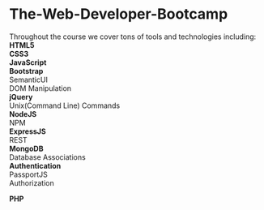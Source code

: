 # The-Web-Developer-Bootcamp

Throughout the course we cover tons of tools and technologies including:  
**HTML5**  
**CSS3**  
**JavaScript**  
**Bootstrap**  
SemanticUI  
DOM Manipulation  
**jQuery**  
Unix(Command Line) Commands  
**NodeJS**  
NPM  
**ExpressJS**  
REST  
**MongoDB**  
Database Associations  
**Authentication**  
PassportJS  
Authorization  

**PHP**
